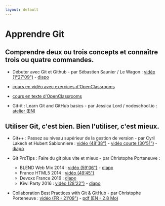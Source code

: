 ```yaml
---
layout: default
---
```



# Apprendre Git

## Comprendre deux ou trois concepts et connaître trois ou quatre commandes.

+ Débuter avec Git et Github - par Sébastien Saunier / Le Wagon : [vidéo (1°27'09")](https://www.youtube.com/watch?v=V6Zo68uQPqE) - [diapo](http://sebastien.saunier.me/git-intro/#/)

+ [cours en vidéo avec exercices d'OpenClassrooms](https://openclassrooms.com/courses/gerer-son-code-avec-git-et-github)

+ [cours en texte d'OpenClassrooms](https://openclassrooms.com/courses/gerez-vos-codes-source-avec-git)

+ Git-it : Learn Git and GitHub basics - par Jessica Lord / nodeschool.io : [atelier (EN)](https://github.com/jlord/git-it)

## Utiliser Git, c'est bien. Bien l'utiliser, c'est mieux.

+ Git++ : Passez au niveau supérieur de la gestion de version - par Cyril Lakech et Hubert Sablonniere : [vidéo (48'38")](https://www.youtube.com/watch?v=rt-9mPaYtKo) - [vidéo courte (30'51")](https://www.youtube.com/watch?v=m0_C2cfM9IM) - [diapo](http://webadeo.github.io/git-simpler-better-faster-stronger/#1.0)

+ Git ProTips : Faire du git plus vite et mieux - par Christophe Porteneuve :
  + BLEND Web Mix 2014 : [vidéo (59'06")](https://www.youtube.com/watch?v=ypR-rEBCoag) - [diapo](http://drive.delicious-insights.com/legacy-files/talks/blend2014-git-protips/)
  + France HTML5 2014 : [vidéo (49'45")](https://www.youtube.com/watch?v=OMg7LfSuSUU)
  + Devoxx France 2016 : [diapo](http://tdd.github.io/devoxx-git-protips/)
  + Kiwi Party 2016 : [vidéo (28'22")](https://vimeo.com/179446529) - [diapo](http://tdd.github.io/kiwiparty-git-protips/)

+ Collaboration Best Practices with Git & GitHub - par Christophe Porteneuve : [vidéo (FR - 21'09")](https://www.youtube.com/watch?v=HHE19hKsrW4) - [pdf (EN - 2,8 Mo)](http://delicious-insights.com/git-github-collab-bp.pdf)
